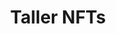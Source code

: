 ---
title: Taller NFTs
description: "Tres conversatorios en modalidad de taller para introducir a los participantes en el tema de NFTs y blockchain. Se repasó la historia de esta tecnología, los últimos desarrollos que ha tenido, así como su uso y aplicación en la protección y comercialización de obras de arte digital."
date_label: Jueves 4, 11 y 18 de noviembre
image: /images/memorias/nfts.jpg
images:
    - /images/memorias/nfts/nft-1.jpg
    - /images/memorias/nfts/nft-2.jpg
    - /images/memorias/nfts/nft-3.jpg
    - /images/memorias/nfts/nft-4.jpg

type: gestion-del-conocimiento/memorias
---